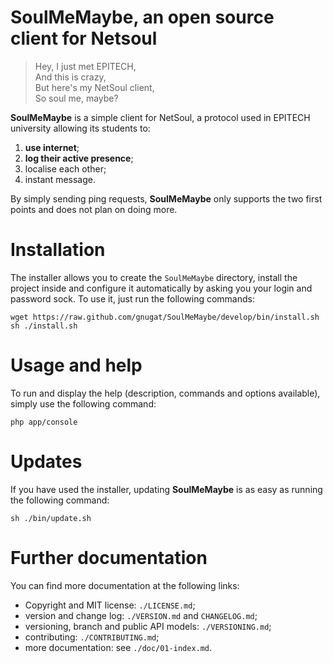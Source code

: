 # SoulMeMaybe, an open source client for Netsoul

> Hey, I just met EPITECH,  
> And this is crazy,  
> But here's my NetSoul client,  
> So soul me, maybe?

**SoulMeMaybe** is a simple client for NetSoul, a protocol used in EPITECH
university allowing its students to:

1. **use internet**;
2. **log their active presence**;
3. localise each other;
4. instant message.

By simply sending ping requests, **SoulMeMaybe** only supports the two first
points and does not plan on doing more.

# Installation

The installer allows you to create the `SoulMeMaybe` directory, install the
project inside and configure it automatically by asking you your login and
password sock. To use it, just run the following commands:

    wget https://raw.github.com/gnugat/SoulMeMaybe/develop/bin/install.sh
    sh ./install.sh

# Usage and help

To run and display the help (description, commands and options available),
simply use the following command:

    php app/console

# Updates

If you have used the installer, updating **SoulMeMaybe** is as easy as running
the following command:

    sh ./bin/update.sh

# Further documentation

You can find more documentation at the following links:

* Copyright and MIT license: `./LICENSE.md`;
* version and change log: `./VERSION.md` and `CHANGELOG.md`;
* versioning, branch and public API models: `./VERSIONING.md`;
* contributing: `./CONTRIBUTING.md`;
* more documentation: see `./doc/01-index.md`.

